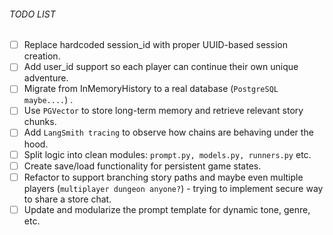 ###### TODO LIST

- [ ] Replace hardcoded session_id with proper UUID-based session creation.
- [ ] Add user_id support so each player can continue their own unique adventure.
- [ ] Migrate from InMemoryHistory to a real database (`PostgreSQL maybe....`) .
- [ ] Use `PGVector` to store long-term memory and retrieve relevant story chunks.
- [ ] Add `LangSmith tracing` to observe how chains are behaving under the hood.
- [ ] Split logic into clean modules: `prompt.py, models.py, runners.py` etc.
- [ ] Create save/load functionality for persistent game states.
- [ ] Refactor to support branching story paths and maybe even multiple players (`multiplayer dungeon anyone?`) - trying to implement secure way to share a store chat.
- [ ] Update and modularize the prompt template for dynamic tone, genre, etc.
